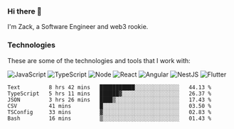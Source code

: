 ### Hi there 👋
I'm Zack, a Software Engineer and web3 rookie.

### Technologies
These are some of the technologies and tools that I work with:

![JavaScript](https://img.shields.io/badge/JavaScript-323330.svg?logo=javascript&logoColor=F7DF1E) 
![TypeScript](https://img.shields.io/badge/TypeScript-007ACC.svg?logo=typescript&logoColor=white) 
![Node](https://img.shields.io/badge/Node.js-43853D.svg?logo=node.js&logoColor=white)
![React](https://img.shields.io/badge/React-20232a.svg?logo=react&logoColor=61DAFB) 
![Angular](https://img.shields.io/badge/Angular-E23237.svg?logo=angularjs&logoColor=white)
![NestJS](https://img.shields.io/badge/NestJS-E0234E?logo=nestjs&logoColor=white)
![Flutter](https://img.shields.io/badge/Flutter-02569B.svg?logo=flutter&logoColor=white)

<!--START_SECTION:waka-->

```text
Text         8 hrs 42 mins   ███████████░░░░░░░░░░░░░░   44.13 %
TypeScript   5 hrs 11 mins   ██████▓░░░░░░░░░░░░░░░░░░   26.37 %
JSON         3 hrs 26 mins   ████▒░░░░░░░░░░░░░░░░░░░░   17.43 %
CSV          41 mins         █░░░░░░░░░░░░░░░░░░░░░░░░   03.50 %
TSConfig     33 mins         ▓░░░░░░░░░░░░░░░░░░░░░░░░   02.83 %
Bash         16 mins         ▒░░░░░░░░░░░░░░░░░░░░░░░░   01.43 %
```

<!--END_SECTION:waka-->
